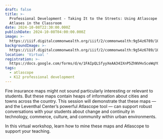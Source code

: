 ```yaml
---
draft: false
title: >-
  Professional Development - Taking It to the Streets: Using Atlascope and Urban
  Atlases in the Classroom
date: 2024-10-08T22:30:00.000Z
publishDate: 2024-10-08T04:00:00.000Z
image: >-
  https://iiif.digitalcommonwealth.org/iiif/2/commonwealth:9g54z6789/1031,392,2697,2655/1200,/0/default.jpg
backgroundImage: >-
  https://iiif.digitalcommonwealth.org/iiif/2/commonwealth:9g54z6789/1031,392,2697,2655/1200,/0/default.jpg
location: 'Virtual '
registration: >-
  https://docs.google.com/forms/d/e/1FAIpQLSfyyXeAA34IXnP5ZhNVHvSceWqY0ySMM8JTMsr4cXEPjpGYkA/viewform
tags:
  - atlascope
  - K12 professional development
---
```


Fire insurance maps might not sound particularly interesting or relevant to students. But these maps contain heaps of information about cities and towns across the country. This session will demonstrate that these maps — and the Leventhal Center’s powerful Atlascope tool — can support robust conversations with your students about change and continuity in technology, commerce, culture, and community within urban environments.

In this virtual workshop, learn how to mine these maps and Atlascope to support your teaching.

